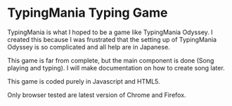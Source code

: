 TypingMania Typing Game
=======================

TypingMania is what I hoped to be a game like TypingMania Odyssey.
I created this because I was frustrated that the setting up of
TypingMania Odyssey is so complicated and all help are in Japanese.

This game is far from complete, but the main component is done
(Song playing and typing). I will make documentation on how to create song later.

This game is coded purely in Javascript and HTML5.

Only browser tested are latest version of Chrome and Firefox.
